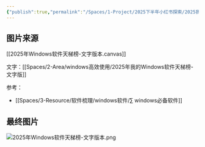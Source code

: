 ```yaml
---
{"publish":true,"permalink":"/Spaces/1-Project/2025下半年小红书探索/2025我的Windows软件天梯榜-文字版.md","created":"2025-07-15","modified":"2025-07-25","cssclasses":""}
---
```



## 图片来源

[[2025年Windows软件天梯榜-文字版本.canvas]]

文字：[[Spaces/2-Area/windows高效使用/2025年我的Windows软件天梯榜-文字版]]

参考：

- [[Spaces/3-Resource/软件梳理/windows软件/∑ windows必备软件]]

## 最终图片

![2025年Windows软件天梯榜-文字版本.png](https://pub-pic.oldwinter.top/2025/07/f8445d9700fff846183932b7a739e79e.png)
